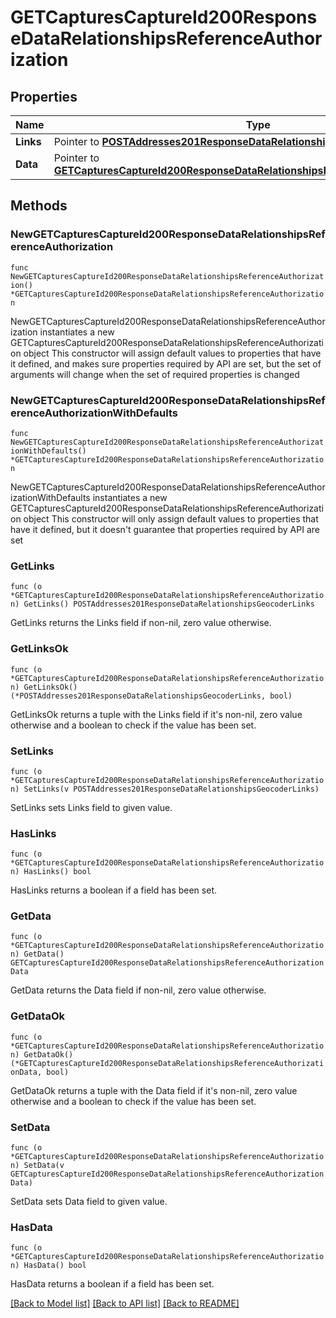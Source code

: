 # GETCapturesCaptureId200ResponseDataRelationshipsReferenceAuthorization

## Properties

Name | Type | Description | Notes
------------ | ------------- | ------------- | -------------
**Links** | Pointer to [**POSTAddresses201ResponseDataRelationshipsGeocoderLinks**](POSTAddresses201ResponseDataRelationshipsGeocoderLinks.md) |  | [optional] 
**Data** | Pointer to [**GETCapturesCaptureId200ResponseDataRelationshipsReferenceAuthorizationData**](GETCapturesCaptureId200ResponseDataRelationshipsReferenceAuthorizationData.md) |  | [optional] 

## Methods

### NewGETCapturesCaptureId200ResponseDataRelationshipsReferenceAuthorization

`func NewGETCapturesCaptureId200ResponseDataRelationshipsReferenceAuthorization() *GETCapturesCaptureId200ResponseDataRelationshipsReferenceAuthorization`

NewGETCapturesCaptureId200ResponseDataRelationshipsReferenceAuthorization instantiates a new GETCapturesCaptureId200ResponseDataRelationshipsReferenceAuthorization object
This constructor will assign default values to properties that have it defined,
and makes sure properties required by API are set, but the set of arguments
will change when the set of required properties is changed

### NewGETCapturesCaptureId200ResponseDataRelationshipsReferenceAuthorizationWithDefaults

`func NewGETCapturesCaptureId200ResponseDataRelationshipsReferenceAuthorizationWithDefaults() *GETCapturesCaptureId200ResponseDataRelationshipsReferenceAuthorization`

NewGETCapturesCaptureId200ResponseDataRelationshipsReferenceAuthorizationWithDefaults instantiates a new GETCapturesCaptureId200ResponseDataRelationshipsReferenceAuthorization object
This constructor will only assign default values to properties that have it defined,
but it doesn't guarantee that properties required by API are set

### GetLinks

`func (o *GETCapturesCaptureId200ResponseDataRelationshipsReferenceAuthorization) GetLinks() POSTAddresses201ResponseDataRelationshipsGeocoderLinks`

GetLinks returns the Links field if non-nil, zero value otherwise.

### GetLinksOk

`func (o *GETCapturesCaptureId200ResponseDataRelationshipsReferenceAuthorization) GetLinksOk() (*POSTAddresses201ResponseDataRelationshipsGeocoderLinks, bool)`

GetLinksOk returns a tuple with the Links field if it's non-nil, zero value otherwise
and a boolean to check if the value has been set.

### SetLinks

`func (o *GETCapturesCaptureId200ResponseDataRelationshipsReferenceAuthorization) SetLinks(v POSTAddresses201ResponseDataRelationshipsGeocoderLinks)`

SetLinks sets Links field to given value.

### HasLinks

`func (o *GETCapturesCaptureId200ResponseDataRelationshipsReferenceAuthorization) HasLinks() bool`

HasLinks returns a boolean if a field has been set.

### GetData

`func (o *GETCapturesCaptureId200ResponseDataRelationshipsReferenceAuthorization) GetData() GETCapturesCaptureId200ResponseDataRelationshipsReferenceAuthorizationData`

GetData returns the Data field if non-nil, zero value otherwise.

### GetDataOk

`func (o *GETCapturesCaptureId200ResponseDataRelationshipsReferenceAuthorization) GetDataOk() (*GETCapturesCaptureId200ResponseDataRelationshipsReferenceAuthorizationData, bool)`

GetDataOk returns a tuple with the Data field if it's non-nil, zero value otherwise
and a boolean to check if the value has been set.

### SetData

`func (o *GETCapturesCaptureId200ResponseDataRelationshipsReferenceAuthorization) SetData(v GETCapturesCaptureId200ResponseDataRelationshipsReferenceAuthorizationData)`

SetData sets Data field to given value.

### HasData

`func (o *GETCapturesCaptureId200ResponseDataRelationshipsReferenceAuthorization) HasData() bool`

HasData returns a boolean if a field has been set.


[[Back to Model list]](../README.md#documentation-for-models) [[Back to API list]](../README.md#documentation-for-api-endpoints) [[Back to README]](../README.md)


